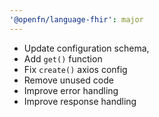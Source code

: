 ```yaml
---
'@openfn/language-fhir': major
---
```


- Update configuration schema,
- Add `get()` function
- Fix `create()` axios config
- Remove unused code
- Improve error handling
- Improve response handling
